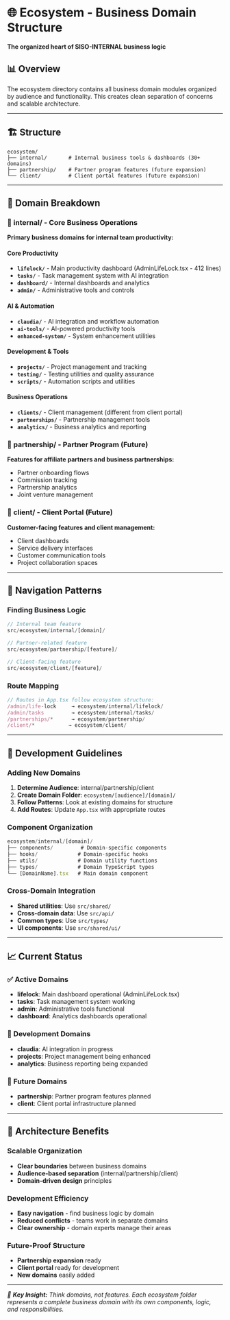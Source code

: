 # 🌐 Ecosystem - Business Domain Structure

**The organized heart of SISO-INTERNAL business logic**

## 📊 **Overview**

The ecosystem directory contains all business domain modules organized by audience and functionality. This creates clean separation of concerns and scalable architecture.

---

## 🏗️ **Structure**

```
ecosystem/
├── internal/       # Internal business tools & dashboards (30+ domains)
├── partnership/    # Partner program features (future expansion)
└── client/         # Client portal features (future expansion)
```

---

## 🎯 **Domain Breakdown**

### **🔐 internal/** - Core Business Operations
**Primary business domains for internal team productivity:**

#### **Core Productivity**
- **`lifelock/`** - Main productivity dashboard (AdminLifeLock.tsx - 412 lines)
- **`tasks/`** - Task management system with AI integration
- **`dashboard/`** - Internal dashboards and analytics
- **`admin/`** - Administrative tools and controls

#### **AI & Automation**
- **`claudia/`** - AI integration and workflow automation
- **`ai-tools/`** - AI-powered productivity tools
- **`enhanced-system/`** - System enhancement utilities

#### **Development & Tools**
- **`projects/`** - Project management and tracking
- **`testing/`** - Testing utilities and quality assurance
- **`scripts/`** - Automation scripts and utilities

#### **Business Operations**
- **`clients/`** - Client management (different from client portal)
- **`partnerships/`** - Partnership management tools
- **`analytics/`** - Business analytics and reporting

### **🤝 partnership/** - Partner Program (Future)
**Features for affiliate partners and business partnerships:**
- Partner onboarding flows
- Commission tracking
- Partnership analytics
- Joint venture management

### **👥 client/** - Client Portal (Future)
**Customer-facing features and client management:**
- Client dashboards
- Service delivery interfaces
- Customer communication tools
- Project collaboration spaces

---

## 🧭 **Navigation Patterns**

### **Finding Business Logic**
```typescript
// Internal team feature
src/ecosystem/internal/[domain]/

// Partner-related feature
src/ecosystem/partnership/[feature]/

// Client-facing feature  
src/ecosystem/client/[feature]/
```

### **Route Mapping**
```typescript
// Routes in App.tsx follow ecosystem structure:
/admin/life-lock     → ecosystem/internal/lifelock/
/admin/tasks         → ecosystem/internal/tasks/
/partnerships/*      → ecosystem/partnership/
/client/*           → ecosystem/client/
```

---

## 🔧 **Development Guidelines**

### **Adding New Domains**
1. **Determine Audience**: internal/partnership/client
2. **Create Domain Folder**: `ecosystem/[audience]/[domain]/`
3. **Follow Patterns**: Look at existing domains for structure
4. **Add Routes**: Update `App.tsx` with appropriate routes

### **Component Organization**
```typescript
ecosystem/internal/[domain]/
├── components/         # Domain-specific components
├── hooks/             # Domain-specific hooks
├── utils/             # Domain utility functions
├── types/             # Domain TypeScript types
└── [DomainName].tsx   # Main domain component
```

### **Cross-Domain Integration**
- **Shared utilities**: Use `src/shared/`
- **Cross-domain data**: Use `src/api/`
- **Common types**: Use `src/types/`
- **UI components**: Use `src/shared/ui/`

---

## 📈 **Current Status**

### **✅ Active Domains**
- **lifelock**: Main dashboard operational (AdminLifeLock.tsx)
- **tasks**: Task management system working
- **admin**: Administrative tools functional
- **dashboard**: Analytics dashboards operational

### **🚧 Development Domains**
- **claudia**: AI integration in progress
- **projects**: Project management being enhanced
- **analytics**: Business reporting being expanded

### **🔮 Future Domains**
- **partnership**: Partner program features planned
- **client**: Client portal infrastructure planned

---

## 🎯 **Architecture Benefits**

### **Scalable Organization**
- **Clear boundaries** between business domains
- **Audience-based separation** (internal/partnership/client)
- **Domain-driven design** principles

### **Development Efficiency** 
- **Easy navigation** - find business logic by domain
- **Reduced conflicts** - teams work in separate domains
- **Clear ownership** - domain experts manage their areas

### **Future-Proof Structure**
- **Partnership expansion** ready
- **Client portal** ready for development
- **New domains** easily added

---

*🎯 **Key Insight:** Think domains, not features. Each ecosystem folder represents a complete business domain with its own components, logic, and responsibilities.*
